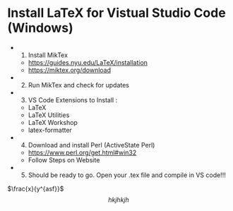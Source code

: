 # Install LaTeX for Vistual Studio Code (Windows)

- 1. Install MikTex
	- https://guides.nyu.edu/LaTeX/installation
	- https://miktex.org/download
- 2. Run MikTex and check for updates
- 3. VS Code Extensions to Install :
	- LaTeX
	- LaTeX Utilities
	- LaTeX Workshop
	- latex-formatter
- 4. Download and install Perl (ActiveState Perl)
	- https://www.perl.org/get.html#win32
	- Follow Steps on Website
- 5. Should be ready to go. Open your .tex file and compile in VS code!!!



$\frac{x}{y^{asf}}$ 
$$hkjhkjh$$


